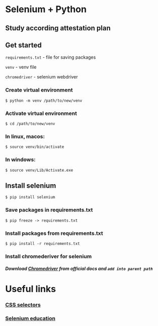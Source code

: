 # Selenium + Python
## Study according attestation plan

## Get started
`requirements.txt` - file for saving packages

`venv` - venv file

`chromedriver` - selenium webdriver

### Create virtual environment
    $ python -m venv /path/to/new/venv
### Activate virtual environment
    $ cd /path/to/new/venv
### In linux, macos:
    $ source venv/bin/activate
### In windows:
    $ source venv/Lib/Activate.exe

## Install selenium
    $ pip install selenium

### Save packages in requirements.txt
    $ pip freeze -> requirements.txt
### Install packages from requirements.txt
    $ pip install -r requirements.txt

### Install chromederiver for selenium
##### Download [Chromedriver](https://chromedriver.chromium.org/downloads) from official docs and `add into parent path`

# Useful links
### [CSS selectors]("https://github.com/kadirovgm/EDU_selenium/blob/master/stepik-course/css_selector.md")
### [Selenium education](https://github.com/kadirovgm/EDU_selenium/blob/master/stepik-course/selenium.md)

    
